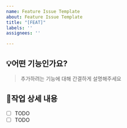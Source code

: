 ```yaml
---
name: Feature Issue Template
about: Feature Issue Template
title: "[FEAT]"
labels: ''
assignees: ''

---
```


## 💡어떤 기능인가요?

> 추가하려는 기능에 대해 간결하게 설명해주세요

## 🌿작업 상세 내용
<!-- 해야 할 일들을 적어주세요. -->
- [ ] TODO
- [ ] TODO
